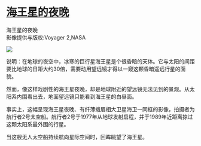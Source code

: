 # [海王星的夜晚  ](https://github.com/jaaleng/jaaleng.github.io/issues/100)

海王星的夜晚  
影像提供与版权:Voyager 2,NASA

![](https://pic.superbed.cc/item/67302ba8fa9f77b4dcc8c855.jpg)

说明：在地球的夜空中，冰寒的巨行星海王星是个很昏暗的天体。它与太阳的间距要比地球的日距大约30倍，需要动用望远镜才得以一窥这颗昏暗遥远行星的面貌。


然而，像这样戏剧性的海王星夜晚，却是地球附近的望远镜无法见到的景观。从太阳系内围看出去，地面望远镜只能看到海王星的白昼面。

事实上，这幅呈现海王星夜晚、有纤薄蛾眉相大卫星海卫一同框的影像，拍摄者为航行者2号太空船。航行者2号于1977年从地球发射启程，并于1989年近距离掠过这颗太阳系最外围的行星。

当这艘无人太空船持续航向星际空间时，回眸眺望了海王星。
